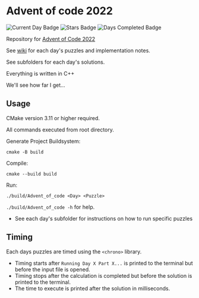 # Advent of code 2022

![Current Day Badge](https://img.shields.io/badge/day%20📅-11-blue)
![Stars Badge](https://img.shields.io/badge/stars%20⭐-20-yellow)
![Days Completed Badge](https://img.shields.io/badge/days%20completed-10-red)

Repository for [Advent of Code 2022](https://adventofcode.com/)

See [wiki](https://github.com/jio125/Advent-of-code-2022/wiki) for each day's puzzles and implementation notes.

See subfolders for each day's solutions.

Everything is written in C++

We'll see how far I get...

## Usage

CMake version 3.11 or higher required.

All commands executed from root directory.

Generate Project Buildsystem:

`cmake -B build`

Compile:

`cmake --build build`

Run:

`./build/Advent_of_code <Day> <Puzzle>`

`./build/Advent_of_code -h` for help.

- See each day's subfolder for instructions on how to run specific puzzles

## Timing

Each days puzzles are timed using the `<chrono>` library.

- Timing starts after `Running Day X Part X...` is printed to the terminal but before the input file is opened.
- Timing stops after the calculation is completed but before the solution is printed to the terminal.
- The time to execute is printed after the solution in milliseconds.
